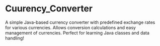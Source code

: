 # Cuurency_Converter
A simple Java-based currency converter with predefined exchange rates for various currencies. Allows conversion calculations and easy management of currencies. Perfect for learning Java classes and data handling!
